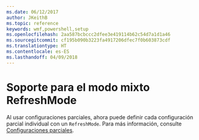 ```yaml
---
ms.date: 06/12/2017
author: JKeithB
ms.topic: reference
keywords: wmf,powershell,setup
ms.openlocfilehash: 2aa587bcbccc2dfee3e419114b62c54d7a1d1a46
ms.sourcegitcommit: cf195b090b3223fa4917206dfec7f0b603873cdf
ms.translationtype: HT
ms.contentlocale: es-ES
ms.lasthandoff: 04/09/2018
---
```

# <a name="support-for-mixed-refreshmode"></a>Soporte para el modo mixto RefreshMode

Al usar configuraciones parciales, ahora puede definir cada configuración parcial individual con un `RefreshMode`.
Para más información, consulte [Configuraciones parciales](https://msdn.microsoft.com/powershell/dsc/partialconfigs).